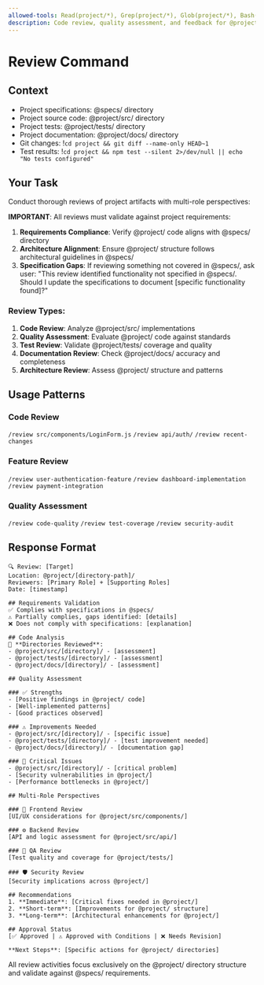 ```yaml
---
allowed-tools: Read(project/*), Grep(project/*), Glob(project/*), Bash(cd project && *)
description: Code review, quality assessment, and feedback for @project/ artifacts
---
```


# Review Command

## Context

- Project specifications: @specs/ directory
- Project source code: @project/src/ directory
- Project tests: @project/tests/ directory
- Project documentation: @project/docs/ directory
- Git changes: !`cd project && git diff --name-only HEAD~1`
- Test results: !`cd project && npm test --silent 2>/dev/null || echo "No tests configured"`

## Your Task

Conduct thorough reviews of project artifacts with multi-role perspectives:

**IMPORTANT**: All reviews must validate against project requirements:

1. **Requirements Compliance**: Verify @project/ code aligns with @specs/ directory
2. **Architecture Alignment**: Ensure @project/ structure follows architectural guidelines in @specs/
3. **Specification Gaps**: If reviewing something not covered in @specs/, ask user:
   "This review identified functionality not specified in @specs/. Should I update the specifications to document [specific functionality found]?"

### Review Types:

1. **Code Review**: Analyze @project/src/ implementations
2. **Quality Assessment**: Evaluate @project/ code against standards
3. **Test Review**: Validate @project/tests/ coverage and quality
4. **Documentation Review**: Check @project/docs/ accuracy and completeness
5. **Architecture Review**: Assess @project/ structure and patterns

## Usage Patterns

### Code Review

`/review src/components/LoginForm.js`
`/review api/auth/`
`/review recent-changes`

### Feature Review

`/review user-authentication-feature`
`/review dashboard-implementation`
`/review payment-integration`

### Quality Assessment

`/review code-quality`
`/review test-coverage`
`/review security-audit`

## Response Format

```text
🔍 Review: [Target]
Location: @project/[directory-path]/
Reviewers: [Primary Role] + [Supporting Roles]
Date: [timestamp]

## Requirements Validation
✅ Complies with specifications in @specs/
⚠️ Partially complies, gaps identified: [details]
❌ Does not comply with specifications: [explanation]

## Code Analysis
📍 **Directories Reviewed**:
- @project/src/[directory]/ - [assessment]
- @project/tests/[directory]/ - [assessment]
- @project/docs/[directory]/ - [assessment]

## Quality Assessment

### ✅ Strengths
- [Positive findings in @project/ code]
- [Well-implemented patterns]
- [Good practices observed]

### ⚠️ Improvements Needed
- @project/src/[directory]/ - [specific issue]
- @project/tests/[directory]/ - [test improvement needed]
- @project/docs/[directory]/ - [documentation gap]

### 🚨 Critical Issues
- @project/src/[directory]/ - [critical problem]
- [Security vulnerabilities in @project/]
- [Performance bottlenecks in @project/]

## Multi-Role Perspectives

### 🎨 Frontend Review
[UI/UX considerations for @project/src/components/]

### ⚙️ Backend Review  
[API and logic assessment for @project/src/api/]

### 🧪 QA Review
[Test quality and coverage for @project/tests/]

### 🛡️ Security Review
[Security implications across @project/]

## Recommendations
1. **Immediate**: [Critical fixes needed in @project/]
2. **Short-term**: [Improvements for @project/ structure]
3. **Long-term**: [Architectural enhancements for @project/]

## Approval Status
[✅ Approved | ⚠️ Approved with Conditions | ❌ Needs Revision]

**Next Steps**: [Specific actions for @project/ directories]
```

All review activities focus exclusively on the @project/ directory structure and validate against @specs/ requirements.